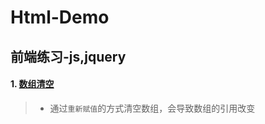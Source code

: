 # Html-Demo
## 前端练习-js,jquery

#### 1. [数组清空](./HtmlDemo/WebContent/arrayClear)
> - 通过`重新赋值`的方式清空数组，会导致数组的引用改变
